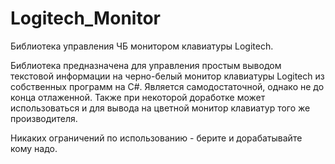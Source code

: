 # Logitech_Monitor
Библиотека управления ЧБ монитором клавиатуры Logitech.

Библиотека предназначена для управления простым выводом текстовой информации на черно-белый монитор клавиатуры Logitech из собственных программ на C#. Является самодостаточной, однако не до конца отлаженной. Также при некоторой доработке может использоваться и для вывода на цветной монитор клавиатур того же производителя.

Никаких ограничений по использованию - берите и дорабатывайте кому надо.
